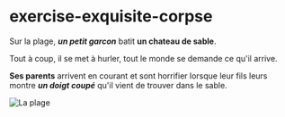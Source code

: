# exercise-exquisite-corpse

Sur la plage, ***un petit garcon*** batit **un chateau de sable**.  

Tout à coup, il se met à hurler, tout le monde se demande ce qu'il arrive.  

**Ses parents** arrivent en courant et sont horrifier lorsque leur fils leurs montre ***un doigt coupé*** qu'il vient de trouver dans le sable.  

![La plage](https://static.actu.fr/uploads/2019/08/25245-190813193240640-0-960x640.jpg "La plage")

